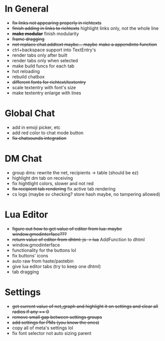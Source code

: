 # In General
* ~~fix links not appearing properly in richtexts~~
* ~~finish adding in links to richtexts~~ highlight links only, not the whole line
* ~~**make modular**~~ finish modularity
* ~~frame dragging~~
* ~~not replace chat.addtext maybe... maybe~~ ~~make a appendinto function~~
* ctrl+backspace support into TextEntry's
* render tabs only after built
* render tabs only when selected
* make build funcs for each tab
* hot reloading
* rebuild chatbox
* ~~different fonts for richtext/textentry~~
* scale textentry with font's size
* make textentry enlarge with lines

# Global Chat
* add in emoji picker, etc
* add red color to chat mode button
* ~~fix chatsounds integration~~

# DM Chat
* group dms: rewrite the net, recipients -> table (should be ez)
* highlight dm tab on receiving
* fix hightlight colors, slower and not red
* ~~fix recipient tab rendering~~ fix active tab rendering
* cs logs (maybe sv checking? store hash maybe, no tampering allowed)

# Lua Editor
* ~~figure out how to get value of editor from lua: maybe window.gmodinterface???~~
* ~~return value of editor from dhtml: js -> lua~~ AddFunction to dhtml
* window.gmodinterface
* functionality for the buttons lol
* fix buttons' icons
* auto raw from haste/pastebin
* give lua editor tabs (try to keep one dhtml)
* tab dragging

# Settings
* ~~get current value of net_graph and highlight it on settings and clear all radios if any == 0~~
* ~~remove small gap between settings groups~~
* ~~add settings for PMs (you know the ones)~~
* copy all of meta's settings lol
* fix font selector not auto sizing parent
